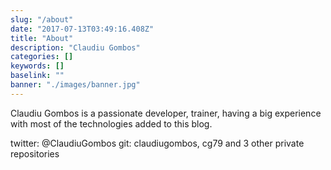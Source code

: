 ```yaml
---
slug: "/about"
date: "2017-07-13T03:49:16.408Z"
title: "About"
description: "Claudiu Gombos"
categories: []
keywords: []
baselink: ""
banner: "./images/banner.jpg"
---
```


Claudiu Gombos is a passionate developer, trainer,  having a big experience with most of the technologies added to this blog.

twitter: @ClaudiuGombos
git: claudiugombos, cg79 and 3 other private repositories